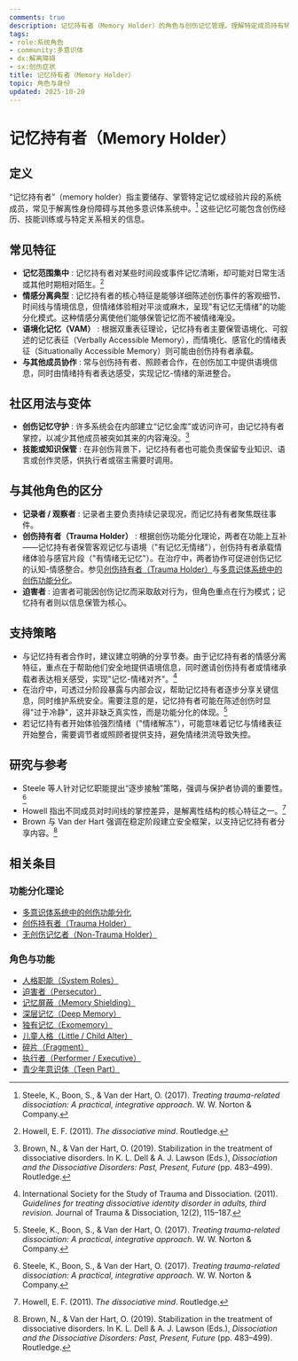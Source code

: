 ```yaml
---
comments: true
description: 记忆持有者（Memory Holder）的角色与创伤记忆管理。理解特定成员持有特定记忆的机制、记忆分隔的保护作用及整合挑战
tags:
- role:系统角色
- community:多意识体
- dx:解离障碍
- sx:创伤症状
title: 记忆持有者（Memory Holder）
topic: 角色与身份
updated: 2025-10-20
---
```


# 记忆持有者（Memory Holder）

## 定义

“记忆持有者”（memory holder）指主要储存、掌管特定记忆或经验片段的系统成员，常见于解离性身份障碍与其他多意识体系统中。[^steele2017] 这些记忆可能包含创伤经历、技能训练或与特定关系相关的信息。

## 常见特征

- **记忆范围集中** : 记忆持有者对某些时间段或事件记忆清晰，却可能对日常生活或其他时期相对陌生。[^howell2011]
- **情感分离典型** : 记忆持有者的核心特征是能够详细陈述创伤事件的客观细节、时间线与情境信息，但情绪体验相对平淡或麻木，呈现"有记忆无情绪"的功能分化模式。这种情感分离使他们能够保管记忆而不被情绪淹没。
- **语境化记忆（VAM）** : 根据双重表征理论，记忆持有者主要保管语境化、可叙述的记忆表征（Verbally Accessible Memory），而情境化、感官化的情绪表征（Situationally Accessible Memory）则可能由创伤持有者承载。
- **与其他成员协作** : 常与创伤持有者、照顾者合作，在创伤加工中提供语境信息，同时由情绪持有者表达感受，实现记忆-情绪的渐进整合。

## 社区用法与变体

- **创伤记忆守护** : 许多系统会在内部建立“记忆金库”或访问许可，由记忆持有者掌控，以减少其他成员被突如其来的内容淹没。[^brown2019]
- **技能或知识保管** : 在非创伤背景下，记忆持有者也可能负责保留专业知识、语言或创作灵感，供执行者或宿主需要时调用。

## 与其他角色的区分

- **记录者 / 观察者** : 记录者主要负责持续记录现况，而记忆持有者聚焦既往事件。
- **创伤持有者（Trauma Holder）** : 根据创伤功能分化理论，两者在功能上互补——记忆持有者保管客观记忆与语境（"有记忆无情绪"），创伤持有者承载情绪体验与感官片段（"有情绪无记忆"）。在治疗中，两者协作可促进创伤记忆的认知-情感整合。参见[创伤持有者（Trauma Holder）](Trauma-Holder.md)与[多意识体系统中的创伤功能分化](Functional-Dissociation-of-Trauma-in-Plural-Systems.md)。
- **迫害者** : 迫害者可能因创伤记忆而采取敌对行为，但角色重点在行为模式；记忆持有者则以信息保管为核心。

## 支持策略

- 与记忆持有者合作时，建议建立明确的分享节奏。由于记忆持有者的情感分离特征，重点在于帮助他们安全地提供语境信息，同时邀请创伤持有者或情绪承载者表达相关感受，实现"记忆-情绪对齐"。[^isstd2011]
- 在治疗中，可透过分阶段暴露与内部会议，帮助记忆持有者逐步分享关键信息，同时维护系统安全。需要注意的是，记忆持有者可能在陈述创伤时显得"过于冷静"，这并非缺乏真实性，而是功能分化的体现。[^steele2017]
- 若记忆持有者开始体验强烈情绪（"情绪解冻"），可能意味着记忆与情绪表征开始整合，需要调节者或照顾者提供支持，避免情绪洪流导致失控。

## 研究与参考

- Steele 等人针对记忆职能提出“逐步接触”策略，强调与保护者协调的重要性。[^steele2017]
- Howell 指出不同成员对时间线的掌控差异，是解离性结构的核心特征之一。[^howell2011]
- Brown 与 Van der Hart 强调在稳定阶段建立安全框架，以支持记忆持有者分享内容。[^brown2019]

[^steele2017]: Steele, K., Boon, S., & Van der Hart, O. (2017). *Treating trauma-related dissociation: A practical, integrative approach*. W. W. Norton & Company.
[^howell2011]: Howell, E. F. (2011). *The dissociative mind*. Routledge.
[^brown2019]: Brown, N., & Van der Hart, O. (2019). Stabilization in the treatment of dissociative disorders. In K. L. Dell & A. J. Lawson (Eds.), *Dissociation and the Dissociative Disorders: Past, Present, Future* (pp. 483–499). Routledge.
[^isstd2011]: International Society for the Study of Trauma and Dissociation. (2011). *Guidelines for treating dissociative identity disorder in adults, third revision*. Journal of Trauma & Dissociation, 12(2), 115–187.

## 相关条目

### 功能分化理论

- [多意识体系统中的创伤功能分化](Functional-Dissociation-of-Trauma-in-Plural-Systems.md)
- [创伤持有者（Trauma Holder）](Trauma-Holder.md)
- [无创伤记忆者（Non-Trauma Holder）](Non-Trauma-Holder.md)

### 角色与功能

- [人格职能（System Roles）](System-Roles.md)
- [迫害者（Persecutor）](Persecutor.md)
- [记忆屏蔽（Memory Shielding）](Memory-Shielding.md)
- [深层记忆（Deep Memory）](Deep-Memory.md)
- [独有记忆（Exomemory）](Exomemory.md)
- [儿童人格（Little / Child Alter）](Child-Alter.md)
- [碎片（Fragment）](Fragment.md)
- [执行者（Performer / Executive）](Performer-Executive.md)
- [青少年意识体（Teen Part）](Teen-Alter.md)